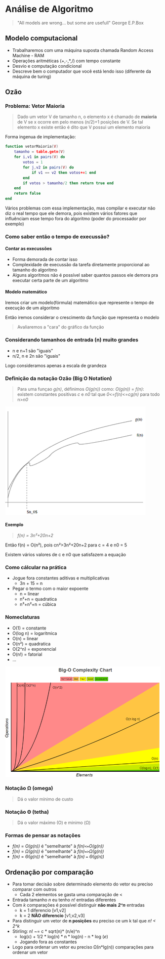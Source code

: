 # Análise de Algoritmo

> "All models are wrong... but some are usefull" George E.P.Box

## Modelo computacional 

- Trabalharemos com uma máquina suposta chamada Random Access Machine - RAM
- Operações aritméticas (+,-,*,/) com tempo constante
- Desvio e computação condicional
- Descreve bem o computador que você está lendo isso (diferente da máquina de turing)

## Ozão

### Problema: Vetor Maioria

> Dado um vetor V de tamanho n, o elemento x é chamado de **maioria** de V se x ocorre em pelo menos (n/2)+1 posições de V. Se tal elemento x existe então é dito que V possui um elemento maioria

Forma ingenua de implementação: 

```lua
function vetorMaioria(V)
    tamanho = table.getn(V)
    for i,v1 in pairs(V) do
        votos = 1
        for j,v2 in pairs(V) do
            if v1 == v2 then votos+=1 end
        end
        if votos > tamanho/2 then return true end
    end
    return false
end
```
Vários problemas com essa implementação, mas compilar e executar não diz o real tempo que ele demora, pois existem vários fatores que influênciam esse tempo fora do algoritmo (poder do processador por exemplo)

### Como saber então o tempo de execussão?

#### Contar as execussões

- Forma demorada de contar isso
- Complexidade de execussão da tarefa diretamente proporcional ao tamanho do algoritmo
- Alguns algoritmos não é possível saber quantos passos ele demora pra executar certa parte de um algoritmo

#### Modelo matemático

Iremos criar um modelo(fórmula) matemático que represente o tempo de execução de um algoritmo

Então iremos considerar o crescimento da função que representa o modelo 

> Avaliaremos a "cara" do gráfico da função

### Considerando tamanhos de entrada (n) muito grandes

- n e n+1 são "iguais"
- n/2, n e 2n são "iguais"

Logo consideramos apenas a escala de grandeza

### Definição da notação Ozão (Big O Notation)

> Para uma funçao *g(n)*, définimos *O(g(n))* como:
> *O(g(n))* = *f(n)*: existem constantes positivas *c* e *n0* tal que *0*<=*f(n)*<=*cg(n)* para todo n>*n0*

![gráficos de f(n) e g(n)](./images/f(n)%2Cg(n).png)

#### Exemplo

> *f(n) = 3n²+20n+2*

Então f(n) = O(n²), pois cn²>3n²+20n+2 para c = 4 e n0 = 5

Existem vários valores de c e n0 que satisfazem a equação

### Como cálcular na prática

- Jogue fora constantes aditivas e multiplicativas
  - 3n + 15 = n
- Pegar o termo com o maior expoente
  - n = linear
  - n²+n = quadratica
  - n³+n²+n = cúbica

### Nomeclaturas

- O(1) = constante
- O(log n) = logaritmica
- O(n) = linear
- O(n²) = quadratica
- O(2^n) = exponencial
- O(n!) = fatorial
- ...

![Gráfico complexidade](images/big%20o%20complex.png)

### Notação Ω (omega)

> Dá o valor mínimo de custo

### Notação Θ (tetha)

> Dá o valor máximo (O) e minimo (Ω)

### Formas de pensar as notações

- *f(n)* = *O(g(n))* é "semelhante" à *f(n)```<=```O(g(n))*
- *f(n)* = *Ω(g(n))* é "semelhante" à *f(n)```=>```Ω(g(n))*
- *f(n)* = *Θ(g(n))* é "semelhante" à *f(n) ```=``` Θ(g(n))*

## Ordenação por comparação

- Para tomar decisão sobre determinado elemento do vetor eu preciso comparar com outros
  - Cada 2 elementos se gasta uma comparação de <
- Entrada tamanho *n* eu tenho *n!* entradas diferentes
- Com *k* comparações é possível distinguir **não mais** ***2^n*** entradas
  - k = 1 diferencio [v1,v2]
  - k = 2 **NÃO diferencio** [v1,v2,v3]
- Para distinguir um vetor de **n posições** eu preciso ce um k tal que *n! < 2^k*
- Stirling: n! ~= c * sqrt(n)* (n/e)^n
  - log(c) + 1/2 * log(n) *   n * log(n) - n * log (*e*)
  - Jogando fora as constantes
- Logo para ordenar um vetor eu preciso Ω(n*lg(n)) comparações para ordenar um vetor